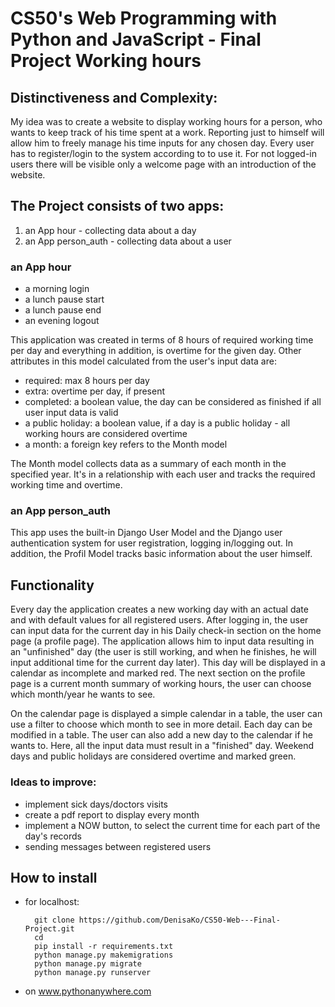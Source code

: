 # CS50's Web Programming with Python and JavaScript - Final Project Working hours

## Distinctiveness and Complexity:

My idea was to create a website to display working hours for a person, who wants to keep track of his time spent at a work. Reporting just to himself will allow him to freely manage his time inputs for any chosen day.
Every user has to register/login to the system according to to use it. For not logged-in users there will be visible only a welcome page with an introduction of the website.

## The Project consists of two apps:
1. an App hour - collecting data about a day
2. an App person_auth - collecting data about a user 

### an App hour
- a morning login
- a lunch pause start
- a lunch pause end
- an evening logout

This application was created in terms of 8 hours of required working time per day and everything in addition, is overtime for the given day.
Other attributes in this model calculated from the user's input data are:
- required: max 8 hours per day
- extra: overtime per day, if present
- completed: a boolean value, the day can be considered as finished if all user input data is valid
- a public holiday: a boolean value, if a day is a public holiday - all working hours are considered overtime
- a month: a foreign key refers to the Month model

The Month model collects data as a summary of each month in the specified year. It's in a relationship with each user and tracks the required working time and overtime.

### an App person_auth

This app uses the built-in Django User Model and the Django user authentication system for user registration, logging in/logging out.
In addition, the Profil Model tracks basic information about the user himself.


## Functionality

Every day the application creates a new working day with an actual date and with default values for all registered users. After logging in, the user can input data for the current day in his Daily check-in section on the home page (a profile page). The application allows him to input data resulting in an "unfinished" day (the user is still working, and when he finishes, he will input additional time for the current day later). This day will be displayed in a calendar as incomplete and marked red. The next section on the profile page is a current month summary of working hours, the user can choose which month/year he wants to see.

On the calendar page is displayed a simple calendar in a table, the user can use a filter to choose which month to see in more detail. Each day can be modified in a table. The user can also add a new day to the calendar if he wants to. Here, all the input data must result in a "finished" day. Weekend days and public holidays are considered overtime and marked green.


### Ideas to improve:
- implement sick days/doctors visits
- create a pdf report to display every month
- implement a NOW button, to select the current time for each part of the day's records
- sending messages between registered users

## How to install
- for localhost:

        git clone https://github.com/DenisaKo/CS50-Web---Final-Project.git
        cd 
        pip install -r requirements.txt
        python manage.py makemigrations
        python manage.py migrate
        python manage.py runserver

- on www.pythonanywhere.com
    


